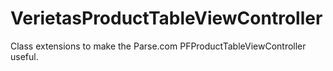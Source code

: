 VerietasProductTableViewController
==================================

Class extensions to make the Parse.com PFProductTableViewController useful.
